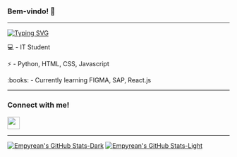 ### Bem-vindo! 👋
<!--
**Akaixz/akaixz** is a ✨ _special_ ✨ repository because its `README.md` (this file) appears on your GitHub profile.

Here are some ideas to get you started:

- 🔭 I’m currently working on ...
- 🌱 I’m currently learning ...
- 👯 I’m looking to collaborate on ...
- 🤔 I’m looking for help with ...
- 💬 Ask me about ...
- 📫 How to reach me: ...
- 😄 Pronouns: ...
- ⚡ Fun fact: ...
-->
----

<a href="https://git.io/typing-svg"><img src="https://readme-typing-svg.demolab.com?font=Fira+Code&pause=1000&center=true&vCenter=true&random=false&width=435&lines=%3CFull-Stack+Developer%2F%3E" alt="Typing SVG" /></a>
<div>
  <p>💻 - IT Student</p>
  <p>⚡ - Python, HTML, CSS, Javascript </p>
  <p>:books: - Currently learning FIGMA, SAP, React.js</p>
</div>

----

### Connect with me!
<div>
<p align="rigth">
  <a href="https://www.linkedin.com/in/pedro-fernandes-4ba221207/" target="_blank">
    <img height="28" src="https://img.shields.io/badge/-LinkedIn-%230077B5?style=for-the-badge&logo=linkedin&logoColor=white" target="_blank">
  </a> 

</div>

----

<div>
  
[![Empyrean's GitHub Stats-Dark](https://github-readme-stats.vercel.app/api?username=akaixz&show_icons=true&theme=dark#gh-dark-mode-only)](https://github.com/anuraghazra/github-readme-stats#gh-dark-mode-only)
[![Empyrean's GitHub Stats-Light](https://github-readme-stats.vercel.app/api?username=akaixz&show_icons=true&theme=default#gh-light-mode-only)](https://github.com/anuraghazra/github-readme-stats#gh-light-mode-only)

  
</div>
